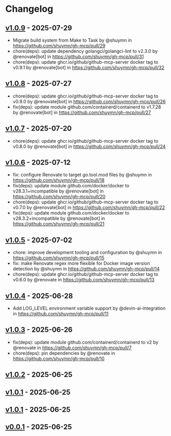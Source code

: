 # Changelog

## [v1.0.9](https://github.com/shuymn/gh-mcp/compare/v1.0.8...v1.0.9) - 2025-07-29
- Migrate build system from Make to Task by @shuymn in https://github.com/shuymn/gh-mcp/pull/29
- chore(deps): update dependency golangci/golangci-lint to v2.3.0 by @renovate[bot] in https://github.com/shuymn/gh-mcp/pull/31
- chore(deps): update ghcr.io/github/github-mcp-server docker tag to v0.9.1 by @renovate[bot] in https://github.com/shuymn/gh-mcp/pull/32

## [v1.0.8](https://github.com/shuymn/gh-mcp/compare/v1.0.7...v1.0.8) - 2025-07-27
- chore(deps): update ghcr.io/github/github-mcp-server docker tag to v0.9.0 by @renovate[bot] in https://github.com/shuymn/gh-mcp/pull/26
- fix(deps): update module github.com/containerd/containerd to v1.7.28 by @renovate[bot] in https://github.com/shuymn/gh-mcp/pull/27

## [v1.0.7](https://github.com/shuymn/gh-mcp/compare/v1.0.6...v1.0.7) - 2025-07-20
- chore(deps): update ghcr.io/github/github-mcp-server docker tag to v0.8.0 by @renovate[bot] in https://github.com/shuymn/gh-mcp/pull/24

## [v1.0.6](https://github.com/shuymn/gh-mcp/compare/v1.0.5...v1.0.6) - 2025-07-12
- fix: configure Renovate to target go.tool.mod files by @shuymn in https://github.com/shuymn/gh-mcp/pull/18
- fix(deps): update module github.com/docker/docker to v28.3.1+incompatible by @renovate[bot] in https://github.com/shuymn/gh-mcp/pull/20
- chore(deps): update ghcr.io/github/github-mcp-server docker tag to v0.7.0 by @renovate[bot] in https://github.com/shuymn/gh-mcp/pull/22
- fix(deps): update module github.com/docker/docker to v28.3.2+incompatible by @renovate[bot] in https://github.com/shuymn/gh-mcp/pull/21

## [v1.0.5](https://github.com/shuymn/gh-mcp/compare/v1.0.4...v1.0.5) - 2025-07-02
- chore: improve development tooling and configuration by @shuymn in https://github.com/shuymn/gh-mcp/pull/15
- fix: make Renovate regex more flexible for Docker image version detection by @shuymn in https://github.com/shuymn/gh-mcp/pull/14
- chore(deps): update ghcr.io/github/github-mcp-server docker tag to v0.6.0 by @renovate in https://github.com/shuymn/gh-mcp/pull/13

## [v1.0.4](https://github.com/shuymn/gh-mcp/compare/v1.0.3...v1.0.4) - 2025-06-28
- Add LOG_LEVEL environment variable support by @devin-ai-integration in https://github.com/shuymn/gh-mcp/pull/11

## [v1.0.3](https://github.com/shuymn/gh-mcp/compare/v1.0.2...v1.0.3) - 2025-06-26
- fix(deps): update module github.com/containerd/containerd to v2 by @renovate in https://github.com/shuymn/gh-mcp/pull/7
- chore(deps): pin dependencies by @renovate in https://github.com/shuymn/gh-mcp/pull/10

## [v1.0.2](https://github.com/shuymn/gh-mcp/compare/v1.0.1...v1.0.2) - 2025-06-25

## [v1.0.1](https://github.com/shuymn/gh-mcp/compare/v1.0.0...v1.0.1) - 2025-06-25

## [v1.0.1](https://github.com/shuymn/gh-mcp/compare/v1.0.0...v1.0.1) - 2025-06-25

## [v0.0.1](https://github.com/shuymn/gh-mcp/commits/v0.0.1) - 2025-06-25
